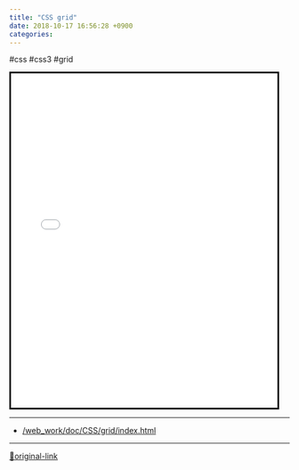 ```yaml
---
title: "CSS grid"
date: 2018-10-17 16:56:28 +0900
categories: 
---
```

  

#css #css3 #grid
<iframe frameborder="3" height="600" src="/web_work/doc/CSS/grid/index.html" style="border-width: 3px; border-style: solid; border-color: rgb(0, 0, 0);" width="95%"></iframe>  






***
+ [/web_work/doc/CSS/grid/index.html](/web_work/doc/CSS/grid/index.html)


***
[🔗original-link](http://www.mins01.com/mh/tech/read/1206)